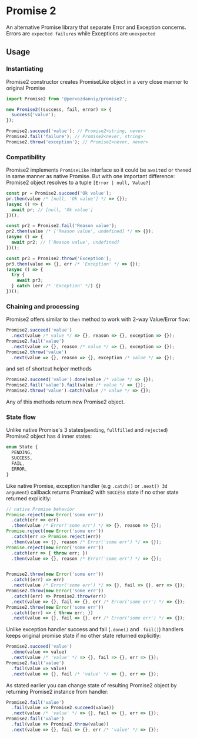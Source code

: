 # Promise 2

An alternative Promise library that separate Error and Exception concerns.
Errors are `expected failures` while Exceptions are `unexpected`

## Usage

### Instantiating

Promise2 constructor creates PromiseLike object in a very close manner to original Promise

```typescript
import Promise2 from '@pervozdanniy/promise2';

new Promise2((success, fail, error) => {
  success('value');
});

Promise2.succeed('value'); // Promise2<string, never>
Promise2.fail('failure'); // Promise2<never, string>
Promise2.throw('exception'); // Promise2<never, never>
```

### Compatibility

Promise2 implements `PromiseLike` interface so it could be `await`ed or `then`ed in same manner as native Promise.
But with one important difference: Promise2 object resolves to a tuple `[Error | null, Value?]`

```typescript
const pr = Promise2.succeed('Ok value');
pr.then(value /* [null, 'Ok value'] */ => {});
(async () => {
  await pr; // [null, 'Ok value']
})();

const pr2 = Promise2.fail('Reason value');
pr2.then(value /* ['Reason value', undefined] */ => {});
(async () => {
  await pr2; // ['Reason value', undefined]
})();

const pr3 = Promise2.throw('Exception');
pr3.then(value => {}, err /* 'Exception' */ => {});
(async () => {
  try {
    await pr3;
  } catch (err /* 'Exception' */) {}
})();

```

### Chaining and processing

Promise2 offers similar to `then` method to work with 2-way Value/Error flow:

```typescript
Promise2.succeed('value')
  .next(value /* value */ => {}, reason => {}, exception => {});
Promise2.fail('value')
  .next(value => {}, reason /* value */ => {}, exception => {});
Promise2.throw('value')
  .next(value => {}, reason => {}, exception /* value */ => {});
```

and set of shortcut helper methods

```typescript
Promise2.succeed('value').done(value /* value */ => {});
Promise2.fail('value').fail(value /* value */ => {});
Promise2.throw('value').catch(value /* value */ => {});
```

Any of this methods return new Promise2 object.

### State flow

Unlike native Promise's 3 states(`pending`, `fullfilled` and `rejected`)
Promise2 object has 4 inner states:

```typescript
enum State {
  PENDING,
  SUCCESS,
  FAIL,
  ERROR,
}
```

Like native Promise, exception handler (e.g `.catch()` or `.next() 3d argument`) callback returns Promise2
with `SUCCESS` state if no other state returned explicitly:

```typescript
// native Promise behavior
Promise.reject(new Error('some err'))
  .catch(err => err)
  .then(value /* Error('some err') */ => {}, reason => {});
Promise.reject(new Error('some err'))
  .catch(err => Promise.reject(err))
  .then(value => {}, reason /* Error('some err') */ => {});
Promise.reject(new Error('some err'))
  .catch(err => { throw err; })
  .then(value => {}, reason /* Error('some err') */ => {});


Promise2.throw(new Error('some err'))
  .catch((err) => err)
  .next(value /* Error('some err') */ => {}, fail => {}, err => {});
Promise2.throw(new Error('some err'))
  .catch((err) => Promise2.throw(err))
  .next(value => {}, fail => {}, err /* Error('some err') */ => {});
Promise2.throw(new Error('some err'))
  .catch((err) => { throw err; })
  .next(value => {}, fail => {}, err /* Error('some err') */ => {});
```

Unlike exception handler success and fail (`.done()` and `.fail()`) handlers keeps original promise state if no other
state returned explicitly:

```typescript
Promise2.succeed('value')
  .done(value => value)
  .next(value /* 'value' */ => {}, fail => {}, err => {});
Promise2.fail('value')
  .fail(value => value)
  .next(value => {}, fail /* 'value' */ => {}, err => {});
```

As stated earlier you can change state of resulting Promise2 object by returning Promise2 instance from handler:

```typescript
Promise2.fail('value')
  .fail(value => Promise2.succeed(value))
  .next(value /* 'value' */ => {}, fail => {}, err => {});
Promise2.fail('value')
  .fail(value => Promise2.throw(value))
  .next(value => {}, fail => {}, err /* 'value' */ => {});
```